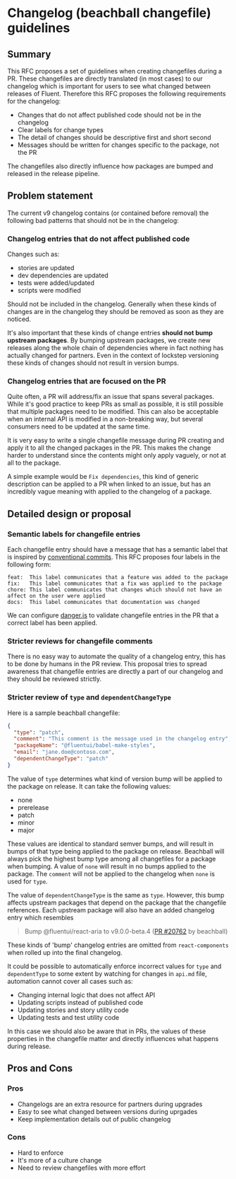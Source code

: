 # Changelog (beachball changefile) guidelines

## Summary

This RFC proposes a set of guidelines when creating changefiles during a PR. These changefiles are directly translated
(in most cases) to our changelog which is important for users to see what changed between releases of Fluent. Therefore
this RFC proposes the following requirements for the changelog:

- Changes that do not affect published code should not be in the changelog
- Clear labels for change types
- The detail of changes should be descriptive first and short second
- Messages should be written for changes specific to the package, not the PR

The changefiles also directly influence how packages are bumped and released in the release pipeline.

## Problem statement

The current v9 changelog contains (or contained before removal) the following bad patterns that should not be in the changelog:

### Changelog entries that do not affect published code

Changes such as:

- stories are updated
- dev dependencies are updated
- tests were added/updated
- scripts were modified

Should not be included in the changelog. Generally when these kinds of changes are in the changelog they should be
removed as soon as they are noticed.

It's also important that these kinds of change entries **should not bump upstream packages**. By bumping upstream
packages, we create new releases along the whole chain of dependencies where in fact nothing has actually changed
for partners. Even in the context of lockstep versioning these kinds of changes should not result in version bumps.

### Changelog entries that are focused on the PR

Quite often, a PR will address/fix an issue that spans several packages. While it's good practice to keep PRs as
small as possible, it is still possible that multiple packages need to be modified. This can also be acceptable when
an internal API is modified in a non-breaking way, but several consumers need to be updated at the same time.

It is very easy to write a single changefile message during PR creating and apply it to all the changed packages in
the PR. This makes the change harder to understand since the contents might only apply vaguely, or not at all to the package.

A simple example would be `Fix dependencies`, this kind of generic description can be applied to a PR when linked to
an issue, but has an incredibly vague meaning with applied to the changelog of a package.

## Detailed design or proposal

### Semantic labels for changefile entries

Each changefile entry should have a message that has a semantic label that is inspired by [conventional commits](https://www.conventionalcommits.org/en/v1.0.0/).
This RFC proposes four labels in the following form:

```
feat:  This label communicates that a feature was added to the package
fix:   This label communicates that a fix was applied to the package
chore: This label communicates that changes which should not have an affect on the user were applied
docs:  This label communicates that documentation was changed
```

We can configure [danger.js](https://danger.systems/js/) to validate changefile entries in the PR that a correct
label has been applied.

### Stricter reviews for changefile comments

There is no easy way to automate the quality of a changelog entry, this has to be done by humans in the PR review.
This proposal tries to spread awareness that changefile entries are directly a part of our changelog and they should
be reviewed strictly.

### Stricter review of `type` and `dependentChangeType`

Here is a sample beachball changefile:

```json
{
  "type": "patch",
  "comment": "This comment is the message used in the changelog entry",
  "packageName": "@fluentui/babel-make-styles",
  "email": "jane.doe@contoso.com",
  "dependentChangeType": "patch"
}
```

The value of `type` determines what kind of version bump will be applied to the package on release. It can take the
following values:

- none
- prerelease
- patch
- minor
- major

These values are identical to standard semver bumps, and will result in bumps of that type being applied to the package
on release. Beachball will always pick the highest bump type among all changefiles for a package when bumping. A value
of `none` will result in no bumps applied to the package. The `comment` will not be applied to the changelog when `none`
is used for `type`.

The value of `dependentChangeType` is the same as `type`. However, this bump affects upstream packages that depend on the
package that the changefile references. Each upstream package will also have an added changelog entry which resembles

> Bump @fluentui/react-aria to v9.0.0-beta.4 ([PR #20762](https://github.com/microsoft/fluentui/pull/20762) by beachball)

These kinds of 'bump' changelog entries are omitted from `react-components` when rolled up into the final changelog.

It could be possible to automatically enforce incorrect values for `type` and `dependentType` to some extent by
watching for changes in `api.md` file, automation cannot cover all cases such as:

- Changing internal logic that does not affect API
- Updating scripts instead of published code
- Updating stories and story utility code
- Updating tests and test utility code

In this case we should also be aware that in PRs, the values of these properties in the changefile matter and directly
influences what happens during release.

## Pros and Cons

### Pros

- Changelogs are an extra resource for partners during upgrades
- Easy to see what changed between versions during uprgades
- Keep implementation details out of public changelog

### Cons

- Hard to enforce
- It's more of a culture change
- Need to review changefiles with more effort
